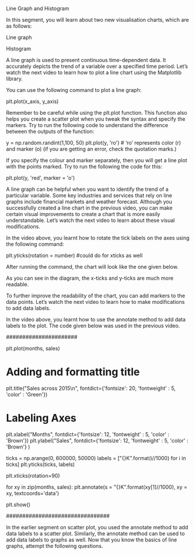Line Graph and Histogram

In this segment, you will learn about two new visualisation charts, which are as follows:

Line graph

Histogram

A line graph is used to present continuous time-dependent data. It accurately depicts the trend of a variable over a specified time period. Let’s watch the next video to learn how to plot a line chart using the Matplotlib library.

You can use the following command to plot a line graph:

plt.plot(x_axis, y_axis)
 

Remember to be careful while using the plt.plot function. This function also helps you create a scatter plot when you tweak the syntax and specify the markers. Try to run the following code to understand the difference between the outputs of the function:

 

y = np.random.randint(1,100, 50)
plt.plot(y, 'ro') # ‘ro’ represents color (r) and marker (o)
(if you are getting an error, check the quotation marks.)


If you specify the colour and marker separately, then you will get a line plot with the points marked. Try to run the following the code for this:

plt.plot(y, 'red', marker = 'o')
 

A line graph can be helpful when you want to identify the trend of a particular variable. Some key industries and services that rely on line graphs include financial markets and weather forecast. Although you successfully created a line chart in the previous video, you can make certain visual improvements to create a chart that is more easily understandable. Let’s watch the next video to learn about these visual modifications. 

In the video above, you learnt how to rotate the tick labels on the axes using the following command:

plt.yticks(rotation = number)  #could do for xticks as well

After running the command, the chart will look like the one given below.

As you can see in the diagram, the x-ticks and y-ticks are much more readable. 

 

To further improve the readability of the chart, you can add markers to the data points. Let’s watch the next video to learn how to make modifications to add data labels.


In the video above, you learnt how to use the annotate method to add data labels to the plot. The code given below was used in the previous video.

######################

plt.plot(months, sales)

# Adding and formatting title
plt.title("Sales across 2015\n", fontdict={'fontsize': 20, 'fontweight' : 5, 'color' : 'Green'})

# Labeling Axes
plt.xlabel("Months", fontdict={'fontsize': 12, 'fontweight' : 5, 'color' : 'Brown'})
plt.ylabel("Sales", fontdict={'fontsize': 12, 'fontweight' : 5, 'color' : 'Brown'} )

ticks = np.arange(0, 600000, 50000)
labels = ["{}K".format(i//1000) for i in ticks]
plt.yticks(ticks, labels)

plt.xticks(rotation=90)

for xy in zip(months, sales):
    plt.annotate(s = "{}K".format(xy[1]//1000), xy = xy,  textcoords='data')

plt.show()

################################


In the earlier segment on scatter plot, you used the annotate method to add data labels to a scatter plot. Similarly, the annotate method can be used to add data labels to graphs as well. Now that you know the basics of line graphs, attempt the following questions.